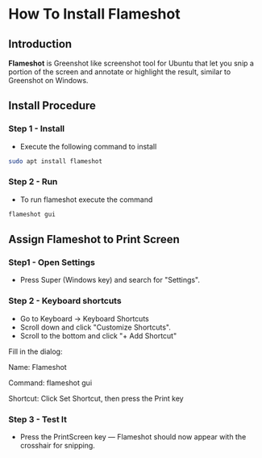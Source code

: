 # How To Install Flameshot

## Introduction

**Flameshot** is Greenshot like screenshot tool for Ubuntu that let you snip a portion of the screen and annotate or highlight the result, similar to Greenshot on Windows. 

## Install Procedure

### Step 1 - Install

- Execute the following command to install

```bash
sudo apt install flameshot
```

### Step 2 - Run

- To run flameshot execute the command

```bash
flameshot gui
```

## Assign Flameshot to Print Screen

### Step1 - Open Settings

- Press Super (Windows key) and search for "Settings".

### Step 2 - Keyboard shortcuts

- Go to Keyboard → Keyboard Shortcuts
- Scroll down and click "Customize Shortcuts".
- Scroll to the bottom and click "+ Add Shortcut"

Fill in the dialog:

Name: Flameshot

Command: flameshot gui

Shortcut: Click Set Shortcut, then press the Print key

### Step 3 - Test It

- Press the PrintScreen key — Flameshot should now appear with the crosshair for snipping.

